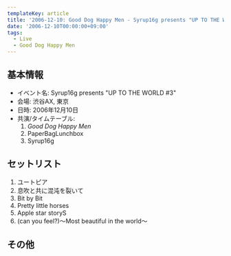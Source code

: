 ```yaml
---
templateKey: article
title: '2006-12-10: Good Dog Happy Men - Syrup16g presents "UP TO THE WORLD #3" at 渋谷AX'
date: '2006-12-10T00:00:00+09:00'
tags:
  - Live
  - Good Dog Happy Men
---
```

## 基本情報

* イベント名: Syrup16g presents "UP TO THE WORLD #3"
* 会場: 渋谷AX, 東京
* 日時: 2006年12月10日
* 共演/タイムテーブル:
  1. *Good Dog Happy Men*
  1. PaperBagLunchbox
  1. Syrup16g

## セットリスト

1. ユートピア
1. 息吹と共に混沌を裂いて
1. Bit by Bit
1. Pretty little horses
1. Apple star storyS
1. (can you feel?)～Most beautiful in the world～

## その他

